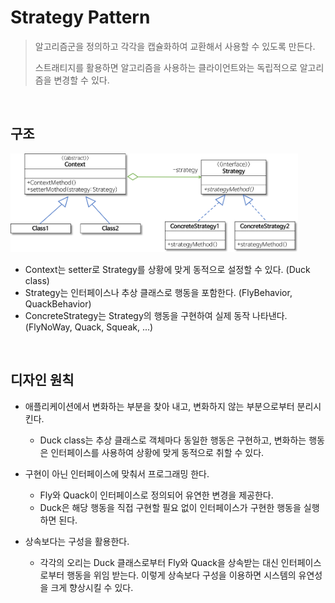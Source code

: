 # Strategy Pattern

> 알고리즘군을 정의하고 각각을 캡슐화하여 교환해서 사용할 수 있도록 만든다. 
>
> 스트래티지를 활용하면 알고리즘을 사용하는 클라이언트와는 독립적으로 알고리즘을 변경할 수 있다.

<br>

## 구조

<img src="https://github.com/shshksh/design_pattern/blob/master/res/strategy-pattern.png?raw=true" alt="strategy-pattern" style="zoom: 45%;" />

- Context는 setter로 Strategy를 상황에 맞게 동적으로 설정할 수 있다. (Duck class)
- Strategy는 인터페이스나 추상 클래스로 행동을 포함한다. (FlyBehavior, QuackBehavior)
- ConcreteStrategy는 Strategy의 행동을 구현하여 실제 동작 나타낸다. (FlyNoWay, Quack, Squeak, ...)

<br>

## 디자인 원칙

- 애플리케이션에서 변화하는 부분을 찾아 내고, 변화하지 않는 부분으로부터 분리시킨다.
  - Duck class는 추상 클래스로 객체마다 동일한 행동은 구현하고, 변화하는 행동은 인터페이스를 사용하여 상황에 맞게 동적으로 취할 수 있다.
- 구현이 아닌 인터페이스에 맞춰서 프로그래밍 한다.
  - Fly와 Quack이 인터페이스로 정의되어 유연한 변경을 제공한다.
  - Duck은 해당 행동을 직접 구현할 필요 없이 인터페이스가 구현한 행동을 실행하면 된다.

- 상속보다는 구성을 활용한다.
  - 각각의 오리는 Duck 클래스로부터 Fly와 Quack을 상속받는 대신 인터페이스로부터 행동을 위임 받는다. 이렇게 상속보다 구성을 이용하면 시스템의 유연성을 크게 향상시킬 수 있다.


